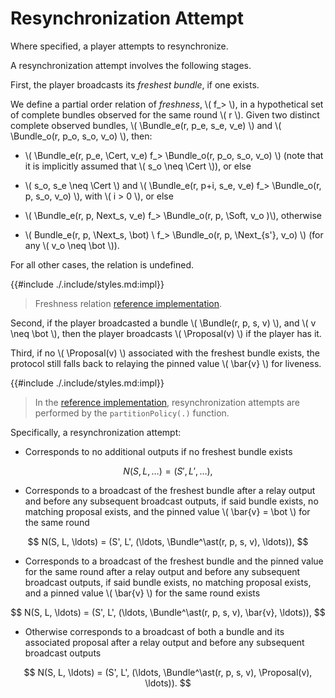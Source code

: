 $$
\newcommand \Bundle {\mathrm{Bundle}}
\newcommand \Soft {\mathit{soft}}
\newcommand \Cert {\mathit{cert}}
\newcommand \Proposal {\mathrm{Proposal}}
$$

# Resynchronization Attempt

Where specified, a player attempts to resynchronize.

A resynchronization attempt involves the following stages.

First, the player broadcasts its _freshest bundle_, if one exists.

We define a partial order relation of _freshness_, \\( f_> \\), in a hypothetical
set of complete bundles observed for the same round \\( r \\). Given two distinct
complete observed bundles, \\( \Bundle_e(r, p_e, s_e, v_e) \\) and \\( \Bundle_o(r, p_o, s_o, v_o) \\),
then:

- \\( \Bundle_e(r, p_e, \Cert, v_e) f_> \Bundle_o(r, p_o, s_o, v_o) \\) (note that it
is implicitly assumed that \\( s_o \neq \Cert \\)), or else

- \\( s_o, s_e \neq \Cert \\) and \\( \Bundle_e(r, p+i, s_e, v_e) f_> \Bundle_o(r, p, s_o, v_o) \\),
with \\( i > 0 \\), or else

- \\( \Bundle_e(r, p, Next_s, v_e) f_> \Bundle_o(r, p, \Soft, v_o )\\), otherwise

- \\( Bundle_e(r, p, \Next_s, \bot) \ f_> \Bundle_o(r, p, \Next_{s'}, v_o) \\)
(for any \\( v_o \neq \bot \\)).

For all other cases, the relation is undefined.

{{#include ./.include/styles.md:impl}}
> Freshness relation [reference implementation](https://github.com/algorand/go-algorand/blob/b6e5bcadf0ad3861d4805c51cbf3f695c38a93b7/agreement/events.go#L745).

Second, if the player broadcasted a bundle \\( \Bundle(r, p, s, v) \\), and \\( v \neq \bot \\),
then the player broadcasts \\( \Proposal(v) \\) if the player has it.

Third, if no \\( \Proposal(v) \\) associated with the freshest bundle exists, the protocol
still falls back to relaying the pinned value \\( \bar{v} \\) for liveness.

{{#include ./.include/styles.md:impl}}
> In the [reference implementation](https://github.com/algorand/go-algorand/blob/b6e5bcadf0ad3861d4805c51cbf3f695c38a93b7/agreement/player.go#L518),
> resynchronization attempts are performed by the `partitionPolicy(.)` function.

Specifically, a resynchronization attempt:

- Corresponds to no additional outputs if no freshest bundle exists

$$
N(S, L, \ldots) = (S', L', \ldots),
$$

- Corresponds to a broadcast of the freshest bundle after a relay output and before
any subsequent broadcast outputs, if said bundle exists, no matching proposal exists,
and the pinned value \\( \bar{v} = \bot \\) for the same round

$$
N(S, L, \ldots) = (S', L', (\ldots, \Bundle^\ast(r, p, s, v), \ldots)),
$$

- Corresponds to a broadcast of the freshest bundle and the pinned value for the same
round after a relay output and before any subsequent broadcast outputs, if said bundle
exists, no matching proposal exists, and a pinned value \\( \bar{v} \\) for the same
round exists

$$
N(S, L, \ldots) = (S', L', (\ldots, \Bundle^\ast(r, p, s, v), \bar{v}, \ldots)),
$$

- Otherwise corresponds to a broadcast of both a bundle and its associated
proposal after a relay output and before any subsequent broadcast
outputs

$$
N(S, L, \ldots) = (S', L', (\ldots, \Bundle^\ast(r, p, s, v), \Proposal(v), \ldots)).
$$